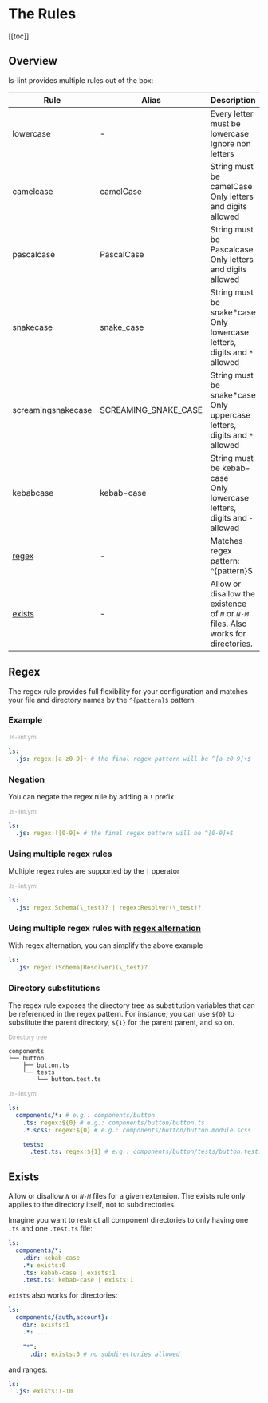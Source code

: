 # The Rules

[[toc]]

## Overview

ls-lint provides multiple rules out of the box:

| Rule               | Alias                | Description                                                                            |
| ------------------ | -------------------- | -------------------------------------------------------------------------------------- |
| lowercase          | -                    | Every letter must be lowercase<br>Ignore non letters                                   |
| camelcase          | camelCase            | String must be camelCase<br>Only letters and digits allowed                            |
| pascalcase         | PascalCase           | String must be Pascalcase<br>Only letters and digits allowed                           |
| snakecase          | snake_case           | String must be snake*case<br>Only lowercase letters, digits and `*` allowed            |
| screamingsnakecase | SCREAMING_SNAKE_CASE | String must be snake*case<br>Only uppercase letters, digits and `*` allowed            |
| kebabcase          | kebab-case           | String must be kebab-case<br>Only lowercase letters, digits and `-` allowed            |
| [regex](#regex)    | -                    | Matches regex pattern: ^{pattern}$                                                     |
| [exists](#exists)  | -                    | Allow or disallow the existence of _`N`_ or _`N-M`_ files. Also works for directories. |

## Regex

The regex rule provides full flexibility for your configuration and matches your file and directory names by
the `^{pattern}$` pattern

### Example

<div style="color:#A2A2A2; font-size:12px; margin-top:12px;">
    .ls-lint.yml
</div>

```yaml
ls:
  .js: regex:[a-z0-9]+ # the final regex pattern will be ^[a-z0-9]+$
```

### Negation

You can negate the regex rule by adding a `!` prefix

<div style="color:#A2A2A2; font-size:12px; margin-top:12px;">
    .ls-lint.yml
</div>

```yaml
ls:
  .js: regex:![0-9]+ # the final regex pattern will be ^[0-9]+$
```

### Using multiple regex rules

Multiple regex rules are supported by the `|` operator

<div style="color:#A2A2A2; font-size:12px;">
    .ls-lint.yml
</div>

```yaml
ls:
  .js: regex:Schema(\_test)? | regex:Resolver(\_test)?
```

### Using multiple regex rules with [regex alternation](https://www.regular-expressions.info/alternation.html)

With regex alternation, you can simplify the above example

```yaml
ls:
  .js: regex:(Schema|Resolver)(\_test)?
```

### Directory substitutions

The regex rule exposes the directory tree as substitution variables that can be referenced in the regex pattern.
For instance, you can use `${0}` to substitute the parent directory, `${1}` for the parent parent, and so on.

<div style="color:#A2A2A2; font-size:12px; margin-top:12px;">
    Directory tree
</div>

```text
components
└── button
    ├── button.ts
    └── tests
        └── button.test.ts
```

<div style="color:#A2A2A2; font-size:12px; margin-top:12px;">
    .ls-lint.yml
</div>

```yaml
ls:
  components/*: # e.g.: components/button
    .ts: regex:${0} # e.g.: components/button/button.ts
    .*.scss: regex:${0} # e.g.: components/button/button.module.scss

    tests:
      .test.ts: regex:${1} # e.g.: components/button/tests/button.test.ts
```

## Exists

Allow or disallow _`N`_ or _`N-M`_ files for a given extension. The exists rule only applies to the directory itself, not to subdirectories.

Imagine you want to restrict all component directories to only having one `.ts` and one `.test.ts` file:

```yaml
ls:
  components/*:
    .dir: kebab-case
    .*: exists:0
    .ts: kebab-case | exists:1
    .test.ts: kebab-case | exists:1
```

`exists` also works for directories:

```yaml
ls:
  components/{auth,account}:
    dir: exists:1
    .*: ...

    "*":
      .dir: exists:0 # no subdirectories allowed
```

and ranges:

```yaml
ls:
  .js: exists:1-10
```
